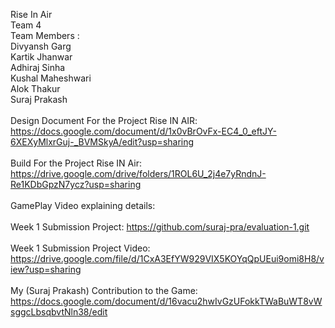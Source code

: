 Rise In Air\
Team 4\
Team Members :\
Divyansh Garg\
Kartik Jhanwar\
Adhiraj Sinha\
Kushal Maheshwari\
Alok Thakur\
Suraj Prakash\
\
Design Document For the Project Rise IN AIR: https://docs.google.com/document/d/1x0vBrOvFx-EC4_0_eftJY-6XEXyMlxrGuj-_BVMSkyA/edit?usp=sharing \
\
Build For the Project Rise IN Air: https://drive.google.com/drive/folders/1ROL6U_2j4e7yRndnJ-Re1KDbGpzN7ycz?usp=sharing \
\
GamePlay Video explaining details: \
\
Week 1 Submission Project:  https://github.com/suraj-pra/evaluation-1.git \
\
Week 1 Submission Project Video: https://drive.google.com/file/d/1CxA3EfYW929VIX5KOYqQpUEui9omi8H8/view?usp=sharing \
\
My (Suraj Prakash) Contribution to the Game: https://docs.google.com/document/d/16vacu2hwIvGzUFokkTWaBuWT8vWsggcLbsqbvtNln38/edit
